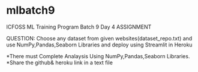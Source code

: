 # mlbatch9
ICFOSS ML Training Program Batch 9
Day 4 ASSIGNMENT

QUESTION:
            Choose any dataset from given websites(dataset_repo.txt) and 
            use NumPy,Pandas,Seaborn Libraries and deploy using Streamlit in Heroku

*There must Complete Analaysis Using NumPy,Pandas,Seaborn Libraries.
*Share the github& heroku link in  a text file
